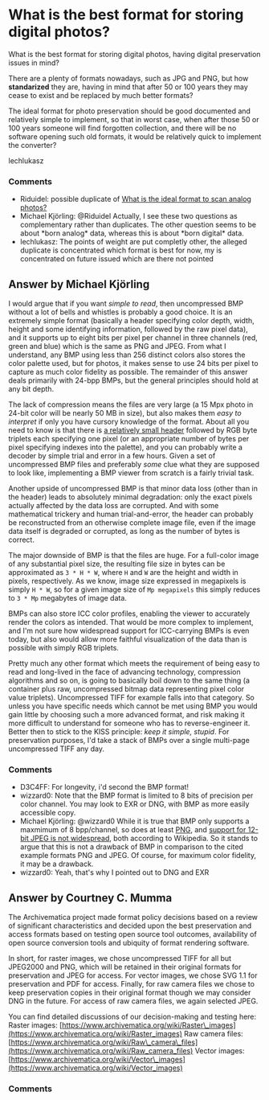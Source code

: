 What is the best format for storing digital photos?
=====================
What is the best format for storing digital photos, having digital
preservation issues in mind?

There are a plenty of formats nowadays, such as JPG and PNG, but how
**standarized** they are, having in mind that after 50 or 100 years they
may cease to exist and be replaced by much better formats?

The ideal format for photo preservation should be good documented and
relatively simple to implement, so that in worst case, when after those
50 or 100 years someone will find forgotten collection, and there will
be no software opening such old formats, it would be relatively quick to
implement the converter?

lechlukasz

### Comments ###
* Riduidel: possible duplicate of [What is the ideal format to scan analog
photos?](http://digitalpreservation.stackexchange.com/questions/17/what-is-the-ideal-format-to-scan-analog-photos)
* Michael Kjörling: @Riduidel Actually, I see these two questions as complementary rather
than duplicates. The other question seems to be about \*born analog\*
data, whereas this is about \*born digital\* data.
* lechlukasz: The points of weight are put completly other, the alleged duplicate is
concentrated which format is best for now, my is concentrated on future
issued which are there not pointed


Answer by Michael Kjörling
----------------
I would argue that if you want *simple to read*, then uncompressed BMP
without a lot of bells and whistles is probably a good choice. It is an
extremely simple format (basically a header specifying color depth,
width, height and some identifying information, followed by the raw
pixel data), and it supports up to eight bits per pixel per channel in
three channels (red, green and blue) which is the same as PNG and JPEG.
From what I understand, any BMP using less than 256 distinct colors also
stores the color palette used, but for photos, it makes sense to use 24
bits per pixel to capture as much color fidelity as possible. The
remainder of this answer deals primarily with 24-bpp BMPs, but the
general principles should hold at any bit depth.

The lack of compression means the files are very large (a 15 Mpx photo
in 24-bit color will be nearly 50 MB in size), but also makes them *easy
to interpret* if only you have cursory knowledge of the format. About
all you need to know is that there is [a relatively small
header](http://en.wikipedia.org/wiki/BMP_file_format#Bitmap_file_header)
followed by RGB byte triplets each specifying one pixel (or an
appropriate number of bytes per pixel specifying indexes into the
palette), and you can probably write a decoder by simple trial and error
in a few hours. Given a set of uncompressed BMP files and preferably
*some* clue what they are supposed to look like, implementing a BMP
viewer from scratch is a fairly trivial task.

Another upside of uncompressed BMP is that minor data loss (other than
in the header) leads to absolutely minimal degradation: only the exact
pixels actually affected by the data loss are corrupted. And with some
mathematical trickery and human trial-and-error, the header can probably
be reconstructed from an otherwise complete image file, even if the
image data itself is degraded or corrupted, as long as the number of
bytes is correct.

The major downside of BMP is that the files are huge. For a full-color
image of any substantial pixel size, the resulting file size in bytes
can be approximated as `3 * H * W`, where `H` and `W` are the height and
width in pixels, respectively. As we know, image size expressed in
megapixels is simply `H * W`, so for a given image size of
`Mp megapixels` this simply reduces to `3 * Mp` megabytes of image data.

BMPs can also store ICC color profiles, enabling the viewer to
accurately render the colors as intended. That would be more complex to
implement, and I'm not sure how widespread support for ICC-carrying BMPs
is even today, but also would allow more faithful visualization of the
data than is possible with simply RGB triplets.

Pretty much any other format which meets the requirement of being easy
to read and long-lived in the face of advancing technology, compression
algorithms and so on, is going to basically boil down to the same thing
(a container plus raw, uncompressed bitmap data representing pixel color
value triplets). Uncompressed TIFF for example falls into that category.
So unless you have specific needs which cannot be met using BMP you
would gain little by choosing such a more advanced format, and risk
making it more difficult to understand for someone who has to
reverse-engineer it. Better then to stick to the KISS principle: *keep
it simple, stupid*. For preservation purposes, I'd take a stack of BMPs
over a single multi-page uncompressed TIFF any day.

### Comments ###
* D3C4FF: For longevity, i'd second the BMP format!
* wizzard0: Note that the BMP format is limited to 8 bits of precision per color
channel. You may look to EXR or DNG, with BMP as more easily accessible
copy.
* Michael Kjörling: @wizzard0 While it is true that BMP only supports a maxmimum of 8
bpp/channel, so does at least
[PNG](http://en.wikipedia.org/wiki/Portable\_Network\_Graphics), and
[support for 12-bit JPEG is not
widespread](http://en.wikipedia.org/wiki/JPEG\#JPEG\_compression), both
according to Wikipedia. So it stands to argue that this is not a
drawback of BMP in comparison to the cited example formats PNG and JPEG.
Of course, for maximum color fidelity, it may be a drawback.
* wizzard0: Yeah, that's why I pointed out to DNG and EXR

Answer by Courtney C. Mumma
----------------
The Archivematica project made format policy decisions based on a review
of significant characteristics and decided upon the best preservation
and access formats based on testing open source tool outcomes,
availability of open source conversion tools and ubiquity of format
rendering software.

In short, for raster images, we chose uncompressed TIFF for all but
JPEG2000 and PNG, which will be retained in their original formats for
preservation and JPEG for access. For vector images, we chose SVG 1.1
for preservation and PDF for access. Finally, for raw camera files we
chose to keep preservation copies in their original format though we may
consider DNG in the future. For access of raw camera files, we again
selected JPEG.

You can find detailed discussions of our decision-making and testing
here: Raster images:
[https://www.archivematica.org/wiki/Raster\_images](https://www.archivematica.org/wiki/Raster_images)
Raw camera files:
[https://www.archivematica.org/wiki/Raw\_camera\_files](https://www.archivematica.org/wiki/Raw_camera_files)
Vector images:
[https://www.archivematica.org/wiki/Vector\_images](https://www.archivematica.org/wiki/Vector_images)

### Comments ###

